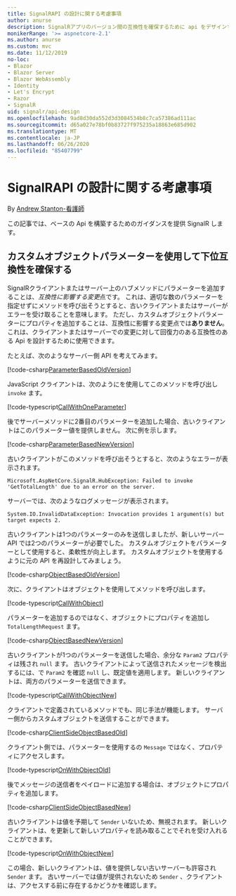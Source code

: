 ```yaml
---
title: SignalRAPI の設計に関する考慮事項
author: anurse
description: SignalRアプリのバージョン間の互換性を確保するために api をデザインする方法について説明します。
monikerRange: '>= aspnetcore-2.1'
ms.author: anurse
ms.custom: mvc
ms.date: 11/12/2019
no-loc:
- Blazor
- Blazor Server
- Blazor WebAssembly
- Identity
- Let's Encrypt
- Razor
- SignalR
uid: signalr/api-design
ms.openlocfilehash: 9ad8d30da552d3d3084534b8c7ca57386ad111ac
ms.sourcegitcommit: d65a027e78bf0b83727f975235a18863e685d902
ms.translationtype: MT
ms.contentlocale: ja-JP
ms.lasthandoff: 06/26/2020
ms.locfileid: "85407799"
---
```

# <a name="signalr-api-design-considerations"></a>SignalRAPI の設計に関する考慮事項

By [Andrew Stanton-看護師](https://twitter.com/anurse)

この記事では、ベースの Api を構築するためのガイダンスを提供 SignalR します。

## <a name="use-custom-object-parameters-to-ensure-backwards-compatibility"></a>カスタムオブジェクトパラメーターを使用して下位互換性を確保する

SignalRクライアントまたはサーバー上のハブメソッドにパラメーターを追加することは、*互換性に影響する変更*点です。 これは、適切な数のパラメーターを指定せずにメソッドを呼び出そうとすると、古いクライアントまたはサーバーがエラーを受け取ることを意味します。 ただし、カスタムオブジェクトパラメーターにプロパティを追加することは、互換性に影響する変更点では**ありません**。 これは、クライアントまたはサーバーでの変更に対して回復力のある互換性のある Api を設計するために使用できます。

たとえば、次のようなサーバー側 API を考えてみます。

[!code-csharp[ParameterBasedOldVersion](api-design/sample/Samples.cs?name=ParameterBasedOldVersion)]

JavaScript クライアントは、次のようにを使用してこのメソッドを呼び出し `invoke` ます。

[!code-typescript[CallWithOneParameter](api-design/sample/Samples.ts?name=CallWithOneParameter)]

後でサーバーメソッドに2番目のパラメーターを追加した場合、古いクライアントはこのパラメーター値を提供しません。 次に例を示します。

[!code-csharp[ParameterBasedNewVersion](api-design/sample/Samples.cs?name=ParameterBasedNewVersion)]

古いクライアントがこのメソッドを呼び出そうとすると、次のようなエラーが表示されます。

```
Microsoft.AspNetCore.SignalR.HubException: Failed to invoke 'GetTotalLength' due to an error on the server.
```

サーバーでは、次のようなログメッセージが表示されます。

```
System.IO.InvalidDataException: Invocation provides 1 argument(s) but target expects 2.
```

古いクライアントは1つのパラメーターのみを送信しましたが、新しいサーバー API では2つのパラメーターが必要でした。 カスタムオブジェクトをパラメーターとして使用すると、柔軟性が向上します。 カスタムオブジェクトを使用するように元の API を再設計してみましょう。

[!code-csharp[ObjectBasedOldVersion](api-design/sample/Samples.cs?name=ObjectBasedOldVersion)]

次に、クライアントはオブジェクトを使用してメソッドを呼び出します。

[!code-typescript[CallWithObject](api-design/sample/Samples.ts?name=CallWithObject)]

パラメーターを追加するのではなく、オブジェクトにプロパティを追加し `TotalLengthRequest` ます。

[!code-csharp[ObjectBasedNewVersion](api-design/sample/Samples.cs?name=ObjectBasedNewVersion&highlight=4,9-13)]

古いクライアントが1つのパラメーターを送信した場合、余分な `Param2` プロパティは残され `null` ます。 古いクライアントによって送信されたメッセージを検出するには、で `Param2` を確認 `null` し、既定値を適用します。 新しいクライアントは、両方のパラメーターを送信できます。

[!code-typescript[CallWithObjectNew](api-design/sample/Samples.ts?name=CallWithObjectNew)]

クライアントで定義されているメソッドでも、同じ手法が機能します。 サーバー側からカスタムオブジェクトを送信することができます。

[!code-csharp[ClientSideObjectBasedOld](api-design/sample/Samples.cs?name=ClientSideObjectBasedOld)]

クライアント側では、パラメーターを使用するの `Message` ではなく、プロパティにアクセスします。

[!code-typescript[OnWithObjectOld](api-design/sample/Samples.ts?name=OnWithObjectOld)]

後でメッセージの送信者をペイロードに追加する場合は、オブジェクトにプロパティを追加します。

[!code-csharp[ClientSideObjectBasedNew](api-design/sample/Samples.cs?name=ClientSideObjectBasedNew&highlight=5)]

古いクライアントは値を予期して `Sender` いないため、無視されます。 新しいクライアントは、を更新して新しいプロパティを読み取ることでそれを受け入れることができます。

[!code-typescript[OnWithObjectNew](api-design/sample/Samples.ts?name=OnWithObjectNew&highlight=2-5)]

この場合、新しいクライアントは、値を提供しない古いサーバーも許容され `Sender` ます。 古いサーバーでは値が提供されないため `Sender` 、クライアントは、アクセスする前に存在するかどうかを確認します。
